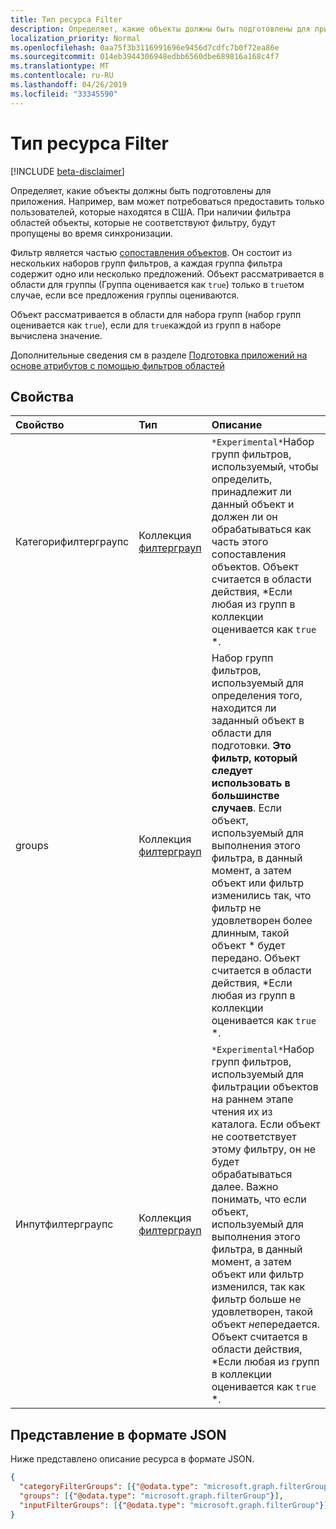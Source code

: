 ```yaml
---
title: Тип ресурса Filter
description: Определяет, какие объекты должны быть подготовлены для приложения. Например, вам может потребоваться предоставить только пользователей, которые находятся в США. При наличии фильтра областей объекты, которые не соответствуют фильтру, будут пропущены во время синхронизации.
localization_priority: Normal
ms.openlocfilehash: 0aa75f3b3116991696e9456d7cdfc7b0f72ea86e
ms.sourcegitcommit: 014eb3944306948edbb6560dbe689816a168c4f7
ms.translationtype: MT
ms.contentlocale: ru-RU
ms.lasthandoff: 04/26/2019
ms.locfileid: "33345590"
---
```

# <a name="filter-resource-type"></a>Тип ресурса Filter

[!INCLUDE [beta-disclaimer](../../includes/beta-disclaimer.md)]

Определяет, какие объекты должны быть подготовлены для приложения. Например, вам может потребоваться предоставить только пользователей, которые находятся в США. При наличии фильтра областей объекты, которые не соответствуют фильтру, будут пропущены во время синхронизации.

Фильтр является частью [сопоставления объектов](synchronization-objectmapping.md). Он состоит из нескольких наборов групп фильтров, а каждая группа фильтра содержит одно или несколько предложений. Объект рассматривается в области для группы (Группа оценивается как `true`) только в `true`том случае, если все предложения группы оцениваются.

Объект рассматривается в области для набора групп (набор групп оценивается как `true`), если для `true`каждой из групп в наборе вычислена значение.

Дополнительные сведения см в разделе [Подготовка приложений на основе атрибутов с помощью фильтров областей](https://docs.microsoft.com/en-us/azure/active-directory/active-directory-saas-scoping-filters)

## <a name="properties"></a>Свойства
| Свойство     | Тип   |Описание|
|:---------------|:--------|:----------|
|Категорифилтерграупс|Коллекция [филтерграуп](synchronization-filtergroup.md)|`*Experimental*`Набор групп фильтров, используемый, чтобы определить, принадлежит ли данный объект и должен ли он обрабатываться как часть этого сопоставления объектов. Объект считается в области действия, *Если любая из групп в коллекции оценивается как `true` *.|
|groups|Коллекция [филтерграуп](synchronization-filtergroup.md)|Набор групп фильтров, используемый для определения того, находится ли заданный объект в области для подготовки. **Это фильтр, который следует использовать в большинстве случаев**. Если объект, используемый для выполнения этого фильтра, в данный момент, а затем объект или фильтр изменились так, что фильтр не удовлетворен более длинным, такой объект * будет передано. Объект считается в области действия, *Если любая из групп в коллекции оценивается как `true` *.|
|Инпутфилтерграупс|Коллекция [филтерграуп](synchronization-filtergroup.md)|`*Experimental*`Набор групп фильтров, используемый для фильтрации объектов на раннем этапе чтения их из каталога. Если объект не соответствует этому фильтру, он не будет обрабатываться далее. Важно понимать, что если объект, используемый для выполнения этого фильтра, в данный момент, а затем объект или фильтр изменился, так как фильтр больше не удовлетворен, такой объект *не*передается. Объект считается в области действия, *Если любая из групп в коллекции оценивается как `true` *. |

## <a name="json-representation"></a>Представление в формате JSON

Ниже представлено описание ресурса в формате JSON.

<!-- {
  "blockType": "resource",
  "optionalProperties": [

  ],
  "@odata.type": "microsoft.graph.filter"
}-->

```json
{
  "categoryFilterGroups": [{"@odata.type": "microsoft.graph.filterGroup"}],
  "groups": [{"@odata.type": "microsoft.graph.filterGroup"}],
  "inputFilterGroups": [{"@odata.type": "microsoft.graph.filterGroup"}]
}

```

<!-- uuid: 8fcb5dbc-d5aa-4681-8e31-b001d5168d79
2015-10-25 14:57:30 UTC -->
<!--
{
  "type": "#page.annotation",
  "description": "filter resource",
  "keywords": "",
  "section": "documentation",
  "tocPath": "",
  "suppressions": []
}
-->
